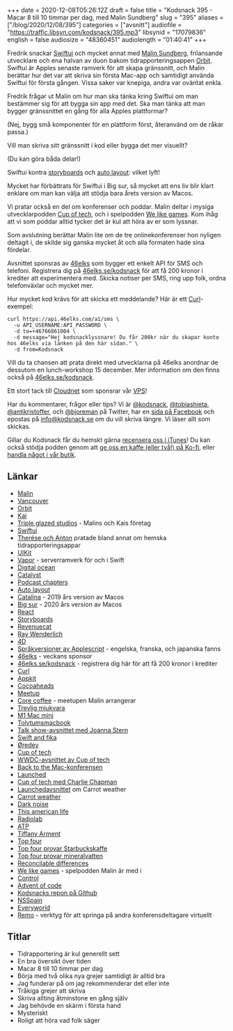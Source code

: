 +++
date = 2020-12-08T05:26:12Z
draft = false
title = "Kodsnack 395 - Macar 8 till 10 timmar per dag, med Malin Sundberg"
slug = "395"
aliases = ["/blog/2020/12/08/395"]
categories = ["avsnitt"]
audiofile = "https://traffic.libsyn.com/kodsnack/395.mp3"
libsynid = "17079836"
english = false
audiosize = "48360451"
audiolength = "01:40:41"
+++

Fredrik snackar [Swiftui](https://developer.apple.com/documentation/swiftui) och mycket annat med [Malin Sundberg](https://malinsundberg.com/about/), frilansande utvecklare och ena halvan av duon bakom tidrapporteringsappen [Orbit](https://timeinorbit.com/). Swiftui är Apples senaste ramverk för att skapa gränssnitt, och Malin berättar hur det var att skriva sin första Mac-app och samtidigt använda Swiftui för första gången. Vissa saker var knepiga, andra var oväntat enkla.

Fredrik frågar ut Malin om hur man ska tänka kring Swiftui om man bestämmer sig för att bygga sin app med det. Ska man tänka att man bygger gränssnittet en gång för alla Apples plattformar?

(Nej, bygg små komponenter för en plattform först, återanvänd om de råkar passa.)

Vill man skriva sitt gränssnitt i kod eller bygga det mer visuellt?

(Du kan göra båda delar!)

Swiftui kontra [storyboards](https://developer.apple.com/library/archive/documentation/ToolsLanguages/Conceptual/Xcode_Overview/DesigningwithStoryboards.html) och [auto layout](https://developer.apple.com/library/archive/documentation/UserExperience/Conceptual/AutolayoutPG/index.html): vilket lyft!

Mycket har förbättrats för Swiftui i Big sur, så mycket att ens liv blir klart enklare om man kan välja att stödja bara årets version av Macos.

Vi pratar också en del om konferenser och poddar. Malin deltar i mysiga utvecklarpodden [Cup of tech](http://cupof.tech/), och i spelpodden [We like games](http://welikegames.net/). Kom ihåg att vi som poddar alltid tycker det är kul att höra av er som lyssnar.

Som avslutning berättar Malin lite om de tre onlinekonferenser hon nyligen deltagit i, de skilde sig ganska mycket åt och alla formaten hade sina fördelar.

Avsnittet sponsras av [46elks](https://46elks.se/kodsnack) som bygger ett enkelt API för SMS och telefoni. Registrera dig på [46elks.se/kodsnack](https://46elks.se/kodsnack) för att få 200 kronor i krediter att experimentera med. Skicka notiser per SMS, ring upp folk, ordna telefonväxlar och mycket mer.

Hur mycket kod krävs för att skicka ett meddelande? Här är ett [Curl](https://curl.se/)-exempel:

    curl https://api.46elks.com/a1/sms \
      -u API_USERNAME:API_PASSWORD \
      -d to=+46766861004 \
      -d message="Hej kodsnacklyssnare! Du får 200kr när du skapar konto hos 46elks via länken på den här sidan." \
      -d from=Kodsnack

Vill du ta chansen att prata direkt med utvecklarna på 46elks anordnar de dessutom en lunch-workshop 15 december. Mer information om den finns också på [46elks.se/kodsnack](https://46elks.se/kodsnack).


Ett stort tack till [Cloudnet](http://www.cloudnet.se) som sponsrar vår [VPS](http://en.wikipedia.org/wiki/Virtual_private_server)!

Har du kommentarer, frågor eller tips? Vi är [@kodsnack](https://www.twitter.com/kodsnack), [@tobiashieta](https://www.twitter.com/tobiashieta), [@antikristoffer](https://www.twitter.com/antikristoffer), och [@bjoreman](https://www.twitter.com/bjoreman) på Twitter, har en [sida på Facebook](https://www.facebook.com/kodsnack) och epostas på [info@kodsnack.se](mailto:info@kodsnack.se) om du vill skriva längre. Vi läser allt som skickas.

Gillar du Kodsnack får du hemskt gärna [recensera oss i iTunes](http://itunes.apple.com/se/podcast/kodsnack/id561631498?l=en)! Du kan också stödja podden genom att <a href="https://ko-fi.com/kodsnack" rel="payment">ge oss en kaffe (eller två!) på Ko-fi</a>, eller [handla något i vår butik](https://shop.spreadshirt.se/kodsnack/).

## Länkar ##
* [Malin](https://malinsundberg.com/about/)
* [Vancouver](https://en.wikipedia.org/wiki/Vancouver)
* [Orbit](https://timeinorbit.com/)
* [Kai](https://twitter.com/airkai)
* [Triple glazed studios](https://tripleglazedstudios.com/about) - Malins och Kais företag
* [Swiftui](https://developer.apple.com/documentation/swiftui)
* [Therése och Anton](https://kodsnack.se/393/) pratade bland annat om hemska tidrapporteringsappar
* [UIKit](https://developer.apple.com/documentation/uikit)
* [Vapor](https://vapor.codes/) - serverramverk för och i Swift
* [Digital ocean](https://www.digitalocean.com/)
* [Catalyst](https://developer.apple.com/mac-catalyst/)
* [Podcast chapters](https://chaptersapp.com/)
* [Auto layout](https://developer.apple.com/library/archive/documentation/UserExperience/Conceptual/AutolayoutPG/index.html)
* [Catalina](https://en.wikipedia.org/wiki/MacOS_Catalina) - 2019 års version av Macos
* [Big sur](https://en.wikipedia.org/wiki/MacOS_Big_Sur) - 2020 års version av Macos
* [React](https://en.wikipedia.org/wiki/React_%28web_framework%29)
* [Storyboards](https://developer.apple.com/library/archive/documentation/ToolsLanguages/Conceptual/Xcode_Overview/DesigningwithStoryboards.html)
* [Revenuecat](https://www.revenuecat.com/)
* [Ray Wenderlich](https://www.raywenderlich.com/)
* [4D](https://en.wikipedia.org/wiki/4th_Dimension_%28software%29)
* [Språkversioner av Applescript](https://macscripter.net/viewtopic.php?id=24589) - engelska, franska, och japanska fanns
* [46elks](https://46elks.se/kodsnack) - veckans sponsor
* [46elks.se/kodsnack](https://46elks.se/kodsnack) - registrera dig här för att få 200 kronor i krediter
* [Curl](https://curl.se/)
* [Appkit](https://developer.apple.com/documentation/appkit)
* [Cocoaheads](http://cocoaheads.org/)
* [Meetup](https://www.meetup.com/)
* [Core coffee](https://twitter.com/CoreCoffeeYVR) - meetupen Malin arrangerar
* [Trevlig mjukvara](https://bjoreman.com/diary/2020/2020-11-30.html)
* [M1 Mac mini](https://bjoreman.com/diary/2020/2020-11-30.html)
* [Tolvtumsmacbook](https://bjoreman.com/thoughts/macbook.html)
* [Talk show-avsnittet med Joanna Stern](https://daringfireball.net/thetalkshow/2020/11/23/ep-301)
* [Swift and fika](https://swiftandfika.com/)
* [Øredev](https://oredev.org/)
* [Cup of tech](http://cupof.tech/)
* [WWDC-avsnittet av Cup of tech](http://cupof.tech/episode/424d0979b65649e8/1-we-re-making-a-podcast)
* [Back to the Mac-konferensen](https://backtomac.org/)
* [Launched](https://launchedfm.com/)
* [Cup of tech med Charlie Chapman](http://cupof.tech/episode/d96644b693f24472/107-dark-noise-with-charlie-chapman)
* [Launchedavsnittet](https://launchedfm.com/episodes/20-CARROTWeather-BrianMueller/) om Carrot weather
* [Carrot weather](https://www.meetcarrot.com/weather/)
* [Dark noise](https://darknoise.app/)
* [This american life](https://www.thisamericanlife.org/)
* [Radiolab](https://www.wnycstudios.org/podcasts/radiolab)
* [ATP](https://atp.fm/)
* [Tiffany Arment](http://www.tiffanyarment.com/)
* [Top four](https://www.relay.fm/topfour)
* [Top four provar Starbuckskaffe](https://www.relay.fm/topfour/10)
* [Top four provar mineralvatten](https://www.relay.fm/topfour/55)
* [Reconcilable differences](https://www.relay.fm/rd)
* [We like games](http://welikegames.net/) - spelpodden Malin är med i
* [Control](https://en.wikipedia.org/wiki/Control_%28video_game%29)
* [Advent of code](https://adventofcode.com/)
* [Kodsnacks repon på Github](https://github.com/kodsnack)
* [NSSpain](https://2020.nsspain.com/)
* [Everyworld](https://auc.edu.au/everyworld/about/)
* [Remo](https://remo.co/conference/) - verktyg för att springa på andra konferensdeltagare virtuellt

## Titlar ##
* Tidrapportering är kul generellt sett
* En bra översikt över tiden
* Macar 8 till 10 timmar per dag
* Börja med två olika nya grejer samtidigt är alltid bra
* Jag funderar på om jag rekommenderar det eller inte
* Tråkiga grejer att skriva
* Skriva allting åtminstone en gång själv
* Jag behövde en skärm i första hand
* Mysteriskt
* Roligt att höra vad folk säger
